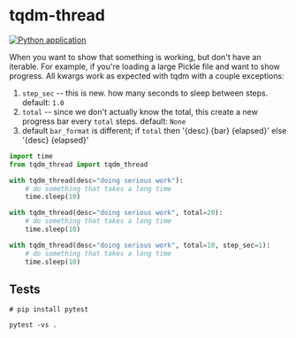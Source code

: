 tqdm-thread
===========
[![Python application](https://github.com/riklopfer/tqdm-thread/actions/workflows/python-app.yml/badge.svg)](https://github.com/riklopfer/tqdm-thread/actions/workflows/python-app.yml)

When you want to show that something is working, but don't have an iterable. For example, if you're loading a large
Pickle file and want to show progress. All kwargs work as expected with tqdm with a couple exceptions:

1. `step_sec` -- this is new. how many seconds to sleep between steps. default: `1.0`
1. `total` -- since we don't actually know the total, this create a new progress bar every `total` steps. default: `None`
1. default `bar_format` is different; if `total` then '{desc} {bar} {elapsed}' else '{desc} {elapsed}'

```python
import time
from tqdm_thread import tqdm_thread

with tqdm_thread(desc="doing serious work"):
    # do something that takes a long time
    time.sleep(10)

with tqdm_thread(desc="doing serious work", total=20):
    # do something that takes a long time
    time.sleep(10)

with tqdm_thread(desc="doing serious work", total=10, step_sec=1):
    # do something that takes a long time
    time.sleep(10)


```


Tests
-----

```shell
# pip install pytest

pytest -vs .
```
